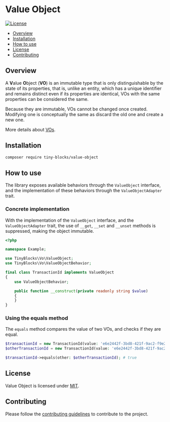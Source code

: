 # Value Object

[![License](https://img.shields.io/badge/license-MIT-green)](LICENSE)

* [Overview](#overview)
* [Installation](#installation)
* [How to use](#how-to-use)
* [License](#license)
* [Contributing](#contributing)

<div id='overview'></div> 

## Overview

A **V**alue **O**bject (**VO**) is an immutable type that is only distinguishable by the state of its properties, that
is, unlike an entity, which has a unique identifier and remains distinct even if its properties are identical, VOs with
the same properties can be considered the same.

Because they are immutable, VOs cannot be changed once created. Modifying one is conceptually the same as discard the
old one and create a new one.

More details about [VOs](https://martinfowler.com/bliki/ValueObject.html).

<div id='installation'></div>

## Installation

```bash
composer require tiny-blocks/value-object
```

<div id='how-to-use'></div>

## How to use

The library exposes available behaviors through the `ValueObject` interface, and the implementation of these behaviors
through the `ValueObjectAdapter` trait.

### Concrete implementation

With the implementation of the `ValueObject` interface, and the `ValueObjectAdapter` trait, the use of
`__get`, `__set` and `__unset` methods is suppressed, making the object immutable.

```php
<?php

namespace Example;

use TinyBlocks\Vo\ValueObject;
use TinyBlocks\Vo\ValueObjectBehavior;

final class TransactionId implements ValueObject
{
    use ValueObjectBehavior;

    public function __construct(private readonly string $value)
    {
    }
}
```

### Using the equals method

The `equals` method compares the value of two VOs, and checks if they are equal.

```php
$transactionId = new TransactionId(value: 'e6e2442f-3bd8-421f-9ac2-f9e26ac4abd2');
$otherTransactionId = new TransactionId(value: 'e6e2442f-3bd8-421f-9ac2-f9e26ac4abd2');

$transactionId->equals(other: $otherTransactionId); # true
```

<div id='license'></div>

## License

Value Object is licensed under [MIT](LICENSE).

<div id='contributing'></div>

## Contributing

Please follow the [contributing guidelines](https://github.com/tiny-blocks/tiny-blocks/blob/main/CONTRIBUTING.md) to
contribute to the project.
